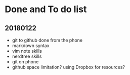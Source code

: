 # Done and To do list
## 20180122
  * git to github done from the phone
  * markdown syntax  
  * vim note skills
  * nerdtree skills
  * git on phone
  * github space limitation? using Dropbox for resources?